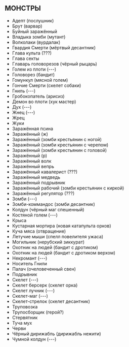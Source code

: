 ﻿## МОНСТРЫ

* Адепт (послушник)
* Брут (варвар)
* Буйный заражённый
* Владыка зомби (мутант)
* Волколаки (вурдалак)
* Гвардия Смерти (мёртвый десантник)
* Глава культа (???)
* Глава секты
* Главарь головорезов (чёрный рыцарь)
* Голем из плоти (---)
* Головорез (бандит)
* Гомункул (мясной голем)
* Гончие Смерти (скелет собаки)
* Гниль (---)
* Гробокопатель (арисиз)
* Демон во плоти (хук мастер)
* Дух (---)
* Жнец (---)
* Жрец
* Жуки
* Заражённая псина
* Заражённый (ж)
* Заражённый (зомби крестьянин с ногой)
* Заражённый (зомби крестьянин с черепом)
* Заражённый (зомби крестьянин с головой)
* Заражённый (р)
* Заражённый волк
* Заражённый вепрь
* Заражённый кавалерист (???)
* Заражённый медведь
* Заражённый подрывник
* Заражённый рабочий (зомби крестьянин с киркой)
* Заражённый регулятор (???)
* Зомби (---)
* Зомби-коммандос (зомби десантник)
* Колдун (чёрный маг спешенный)
* Костяной голем (---)
* Крыса
* Кустарная мортира (новая катапульта орков)
* Куча мяса (отвращение)
* Летучие мыши (спелл повелителя ужаса)
* Могильник (нерубский зиккурат)
* Охотник на людей (бандит с дротиком)
* Охотник на людей (бандит с дротиком верхом)
* Некромант (---)
* Носитель Гнили
* Палач (очеловеченный свен)
* Подрывник
* Скелет (---)
* Скелет берсерк (скелет орка)
* Скелет лучник (---)
* Скелет-маг (---)
* Скелет-стрелок (скелет десантник)
* Труповозка
* Трупосборщик (герой?)
* Стервятник
* Туча мух
* Черви
* Чёрный дирижабль (дирижабль нежити)
* Чумной колдун (---)